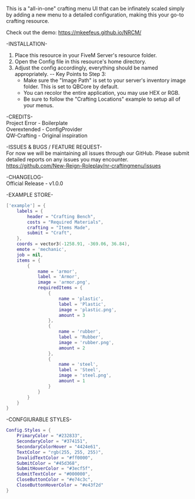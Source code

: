 This is a "all-in-one" crafting menu UI that can be infinately scaled simply by adding a new menu to a detailed configuration, making this your go-to crafting resource.

Check out the demo: https://mkeefeus.github.io/NRCM/


-INSTALLATION-  
1. Place this resource in your FiveM Server's resource folder.
2. Open the Config file in this resource's home directory.
3. Adjust the config accordingly, everything should be named appropriately.
-- Key Points to Step 3:
	- Make sure the "Image Path" is set to your server's inventory image folder. This is set to QBCore by default.
	- You can recolor the entire application, you may use HEX or RGB.
	- Be sure to follow the "Crafting Locations" example to setup all of your menus.


-CREDITS-  
Project Error - Boilerplate  
Overextended - ConfigProvider  
QW-Crafting - Original inspiration


-ISSUES & BUGS / FEATURE REQUEST-  
For now we will be maintaining all issues through our GitHub. Please submit detailed reports on any issues you may encounter.  
https://github.com/New-Reign-Roleplay/nr-craftingmenu/issues


-CHANGELOG-  
Official Release - v1.0.0

-EXAMPLE STORE-
```lua
['example'] = {
	labels = {
		header = "Crafting Bench",
		costs = "Required Materials",
		crafting = "Items Made",
		submit = "Craft",
	},
	coords = vector3(-1258.91, -369.06, 36.84),
	emote = 'mechanic',
	job = nil,
	items = {
		{
			name = 'armor',
			label = 'Armor',
			image = 'armor.png',
			requiredItems = {
				{
					name = 'plastic',
					label = 'Plastic',
					image = 'plastic.png',
					amount = 3
				},
				{
					name = 'rubber',
					label = 'Rubber',
					image = 'rubber.png',
					amount = 2
				},
				{
					name = 'steel',
					label = 'Steel',
					image = 'steel.png',
					amount = 1
				}
			}
		}
	}
}
```

-CONFGIURABLE STYLES-
```lua
Config.Styles = {
	PrimaryColor = "#232833",
	SecondaryColor = "#374151",
	SecondaryColorHover = "4424e61",
	TextColor = "rgb(255, 255, 255)",
	InvalidTextColor = "#ff0000",
	SubmitColor = "#45d368",
	SubmitHoverColor = "#3ecf5f",
	SubmitTextColor = "#000000",
	CloseButtonColor = "#e74c3c",
	CloseButtonHoverColor = "#e43f2d"
}
```